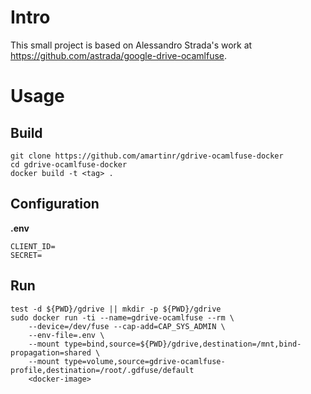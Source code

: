 # Intro
This small project is based on Alessandro Strada's work at https://github.com/astrada/google-drive-ocamlfuse.

# Usage
## Build
    git clone https://github.com/amartinr/gdrive-ocamlfuse-docker
    cd gdrive-ocamlfuse-docker
    docker build -t <tag> .

## Configuration
**.env**

    CLIENT_ID=
    SECRET=

## Run
    test -d ${PWD}/gdrive || mkdir -p ${PWD}/gdrive
    sudo docker run -ti --name=gdrive-ocamlfuse --rm \
        --device=/dev/fuse --cap-add=CAP_SYS_ADMIN \
        --env-file=.env \
        --mount type=bind,source=${PWD}/gdrive,destination=/mnt,bind-propagation=shared \
        --mount type=volume,source=gdrive-ocamlfuse-profile,destination=/root/.gdfuse/default
        <docker-image>
